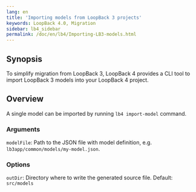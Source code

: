 ```yaml
---
lang: en
title: 'Importing models from LoopBack 3 projects'
keywords: LoopBack 4.0, Migration
sidebar: lb4_sidebar
permalink: /doc/en/lb4/Importing-LB3-models.html
---
```


## Synopsis

To simplify migration from LoopBack 3, LoopBack 4 provides a CLI tool to import
LoopBack 3 models into your LoopBack 4 project.

## Overview

A single model can be imported by running `lb4 import-model` command.

### Arguments

`modelFile`: Path to the JSON file with model definition, e.g.
`lb3app/common/models/my-model.json`.

### Options

`outDir`: Directory where to write the generated source file. Default:
`src/models`
